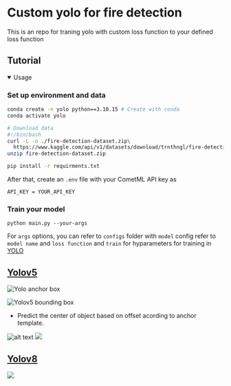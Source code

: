 # Custom yolo for fire detection

This is an repo for traning yolo with custom loss function to your defined loss function

## Tutorial
<details open>
<summary>Usage</summary>

### Set up environment and data

```bash
conda create -n yolo python==3.10.15 # Create with conda 
conda activate yolo

# Download data
#!/bin/bash
curl -L -o ./fire-detection-dataset.zip\
  https://www.kaggle.com/api/v1/datasets/download/trnthngl/fire-detection-dataset
unzip fire-detection-dataset.zip

pip install -r requirments.txt
````

After that, create an `.env` file with your CometML API key as 

```
API_KEY = YOUR_API_KEY
```

### Train your model

```
python main.py --your-args
```

For `args` options, you can refer to `configs` folder with `model` config refer to `model name` and `loss function` and `train` for hyparameters for training in [YOLO](https://docs.ultralytics.com/modes/train/)


</details>

## [Yolov5](https://docs.ultralytics.com/yolov5/tutorials/architecture_description/#43-eliminate-grid-sensitivity)

![Yolo anchor box](https://user-images.githubusercontent.com/31005897/158508119-fbb2e483-7b8c-4975-8e1f-f510d367f8ff.png#pic_center)

![Yolov5 bounding box](https://user-images.githubusercontent.com/31005897/158508027-8bf63c28-8290-467b-8a3e-4ad09235001a.png#pic_center)

- Predict the center of object based on offset acording to anchor template.

![alt text](https://user-images.githubusercontent.com/31005897/158508771-b6e7cab4-8de6-47f9-9abf-cdf14c275dfe.png#pic_center)
![](https://blog.roboflow.com/content/images/2024/04/image-1812.webp)

## [Yolov8](https://blog.roboflow.com/what-is-yolov8/)
![](https://blog.roboflow.com/content/images/2024/04/image-1816.webp)

